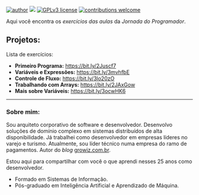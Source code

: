 [![author](https://img.shields.io/badge/author-leoccosta-red.svg)](https://www.linkedin.com/in/leoccosta) [![](https://img.shields.io/badge/csharp-8.0+-purple.svg)](https://dotnet.microsoft.com/) [![GPLv3 license](https://img.shields.io/badge/License-GPLv3-blue.svg)](http://perso.crans.org/besson/LICENSE.html) [![contributions welcome](https://img.shields.io/badge/contributions-welcome-brightgreen.svg?style=flat)](https://github.com/leocosta/jornada-do-programador/issues)

Aqui você encontra os *exercícios das aulas* da *Jornada do Programador*.

## Projetos:
Lista de exercícios:

* **Primeiro Programa:** https://bit.ly/2Juscf7
* **Variáveis e Expressões:** https://bit.ly/3mvhfbE
* **Controle de Fluxo:** https://bit.ly/3lo20zO
* **Trabalhando com Arrays:** https://bit.ly/2JAxGow
* **Mais sobre Variáveis:** https://bit.ly/3ocwHK6
---

### Sobre mim:

Sou arquiteto corporativo de software e desenvolvedor.
Desenvolvo soluções de domínio complexo em sistemas distribuídos de alta disponibilidade. 
Já trabalhei como desenvolvedor em empresas líderes no varejo e turismo. 
Atualmente, sou líder técnico numa empresa do ramo de pagamentos.
Autor do *blog* [growiz.com.br](http://www.growiz.com.br).

Estou aqui para compartilhar com você o que aprendi nesses 25 anos como desenvolvedor.

* Formado em Sistemas de Informação.
* Pós-graduado em Inteligência Artificial e Aprendizado de Máquina.
